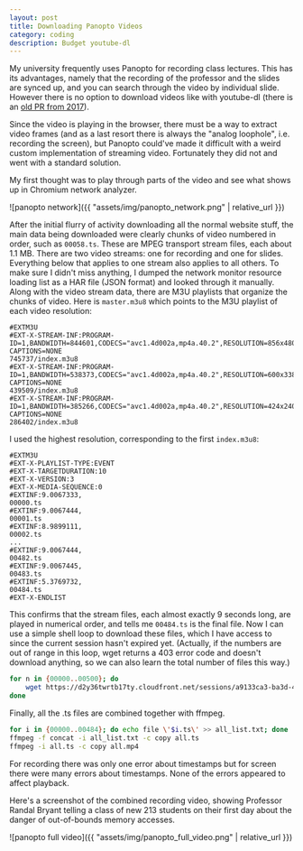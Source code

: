 ```yaml
---
layout: post
title: Downloading Panopto Videos 
category: coding
description: Budget youtube-dl 
---
```


My university frequently uses Panopto for recording class lectures. This has its advantages, namely that the recording of the professor and the slides are synced up, and you can search through the video by individual slide. However there is no option to download videos like with youtube-dl (there is an [old PR from 2017](https://github.com/ytdl-org/youtube-dl/pull/13449)).

Since the video is playing in the browser, there must be a way to extract video frames (and as a last resort there is always the "analog loophole", i.e. recording the screen), but Panopto could've made it difficult with a weird custom implementation of streaming video. Fortunately they did not and went with a standard solution.

My first thought was to play through parts of the video and see what shows up in Chromium network analyzer. 

![panopto network]({{ "assets/img/panopto_network.png" | relative_url }})

After the initial flurry of activity downloading all the normal website stuff, the main data being downloaded were clearly chunks of video numbered in order, such as `00058.ts`. These are MPEG transport stream files, each about 1.1 MB. There are two video streams: one for recording and one for slides. Everything below that applies to one stream also applies to all others. To make sure I didn't miss anything, I dumped the network monitor resource loading list as a HAR file (JSON format) and looked through it manually. Along with the video stream data, there are M3U playlists that organize the chunks of video. Here is `master.m3u8` which points to the M3U playlist of each video resolution:

```
#EXTM3U
#EXT-X-STREAM-INF:PROGRAM-ID=1,BANDWIDTH=844601,CODECS="avc1.4d002a,mp4a.40.2",RESOLUTION=856x480,CLOSED-CAPTIONS=NONE
745737/index.m3u8
#EXT-X-STREAM-INF:PROGRAM-ID=1,BANDWIDTH=538373,CODECS="avc1.4d002a,mp4a.40.2",RESOLUTION=600x338,CLOSED-CAPTIONS=NONE
439509/index.m3u8
#EXT-X-STREAM-INF:PROGRAM-ID=1,BANDWIDTH=385266,CODECS="avc1.4d002a,mp4a.40.2",RESOLUTION=424x240,CLOSED-CAPTIONS=NONE
286402/index.m3u8
```

I used the highest resolution, corresponding to the first `index.m3u8`:

```
#EXTM3U
#EXT-X-PLAYLIST-TYPE:EVENT
#EXT-X-TARGETDURATION:10
#EXT-X-VERSION:3
#EXT-X-MEDIA-SEQUENCE:0
#EXTINF:9.0067333,
00000.ts
#EXTINF:9.0067444,
00001.ts
#EXTINF:8.9899111,
00002.ts
...
#EXTINF:9.0067444,
00482.ts
#EXTINF:9.0067445,
00483.ts
#EXTINF:5.3769732,
00484.ts
#EXT-X-ENDLIST
```

This confirms that the stream files, each almost exactly 9 seconds long, are played in numerical order, and tells me `00484.ts` is the final file. Now I can use a simple shell loop to download these files, which I have access to since the current session hasn't expired yet. (Actually, if the numbers are out of range in this loop, wget returns a 403 error code and doesn't download anything, so we can also learn the total number of files this way.)

```bash
for n in {00000..00500}; do 
    wget https://d2y36twrtb17ty.cloudfront.net/sessions/a9133ca3-ba3d-483e-87cd-aab60120bbe5/4a588de5-fb14-4284-a81c-aab60120bbee-d08781d2-2293-4940-9d84-aab601406261.hls/745737/$n.ts; 
done
```

Finally, all the .ts files are combined together with ffmpeg. 

```bash
for i in {00000..00484}; do echo file \'$i.ts\' >> all_list.txt; done
ffmpeg -f concat -i all_list.txt -c copy all.ts
ffmpeg -i all.ts -c copy all.mp4
```

For recording there was only one error about timestamps but for screen there were many errors about timestamps. None of the errors appeared to affect playback.

Here's a screenshot of the combined recording video, showing Professor Randal Bryant telling a class of new 213 students on their first day about the danger of out-of-bounds memory accesses.

![panopto full video]({{ "assets/img/panopto_full_video.png" | relative_url }})








